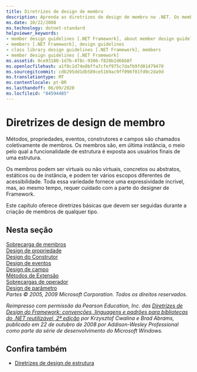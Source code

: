 ```yaml
---
title: Diretrizes de design de membro
description: Aprenda as diretrizes de design de membro no .NET. Os membros incluem métodos, propriedades, eventos, construtores e campos.
ms.date: 10/22/2008
ms.technology: dotnet-standard
helpviewer_keywords:
- member design guidelines [.NET Framework], about member design guidelines
- members [.NET Framework], design guidelines
- class library design guidelines [.NET Framework], members
- member design guidelines [.NET Framework]
ms.assetid: 0ce93180-1d7b-4f8c-9306-f828b2d66b8f
ms.openlocfilehash: a1f0c1d74e8bffa7cfef975c7dafb9fd01479470
ms.sourcegitcommit: cdb295dd1db589ce5169ac9ff096f01fd0c2da9d
ms.translationtype: MT
ms.contentlocale: pt-BR
ms.lasthandoff: 06/09/2020
ms.locfileid: "84594485"
---
```

# <a name="member-design-guidelines"></a>Diretrizes de design de membro
Métodos, propriedades, eventos, construtores e campos são chamados coletivamente de membros. Os membros são, em última instância, o meio pelo qual a funcionalidade de estrutura é exposta aos usuários finais de uma estrutura.  
  
 Os membros podem ser virtuais ou não virtuais, concretos ou abstratos, estáticos ou de instância, e podem ter vários escopos diferentes de acessibilidade. Toda essa variedade fornece uma expressividade incrível, mas, ao mesmo tempo, requer cuidado com a parte do designer de Framework.  
  
 Este capítulo oferece diretrizes básicas que devem ser seguidas durante a criação de membros de qualquer tipo.  
  
## <a name="in-this-section"></a>Nesta seção  
 [Sobrecarga de membros](member-overloading.md)  
 [Design de propriedade](property.md)  
 [Design do Construtor](constructor.md)  
 [Design de eventos](event.md)  
 [Design de campo](field.md)  
 [Métodos de Extensão](extension-methods.md)  
 [Sobrecargas de operador](operator-overloads.md)  
 [Design de parâmetro](parameter-design.md)  
 *Partes © 2005, 2009 Microsoft Corporation. Todos os direitos reservados.*  
  
 *Reimpresso com permissão da Pearson Education, Inc. das [Diretrizes de Design do Framework: convenções, linguagens e padrões para bibliotecas do .NET reutilizável, 2ª edição](https://www.informit.com/store/framework-design-guidelines-conventions-idioms-and-9780321545619) por Krzysztof Cwalina e Brad Abrams, publicado em 22 de outubro de 2008 por Addison-Wesley Professional como parte da série de desenvolvimento do Microsoft Windows.*  
  
## <a name="see-also"></a>Confira também

- [Diretrizes de design de estrutura](index.md)
